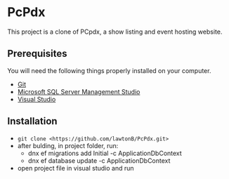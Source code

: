 # PcPdx

This project is a clone of PCpdx, a show listing and event hosting website. 

## Prerequisites

You will need the following things properly installed on your computer.

* [Git](http://git-scm.com/)
* [Microsoft SQL Server Management Studio](https://msdn.microsoft.com/en-us/library/mt238290.aspx)
* [Visual Studio](https://www.visualstudio.com/en-us/visual-studio-homepage-vs.aspx)

## Installation

* `git clone <https://github.com/lawtonB/PcPdx.git>`
* after bulding, in project folder, run:
  * dnx ef migrations add Initial -c ApplicationDbContext
  * dnx ef database update -c ApplicationDbContext
* open project file in visual studio and run
